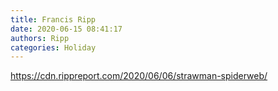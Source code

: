 ```yaml
---
title: Francis Ripp
date: 2020-06-15 08:41:17
authors: Ripp
categories: Holiday
---
```


 https://cdn.rippreport.com/2020/06/06/strawman-spiderweb/